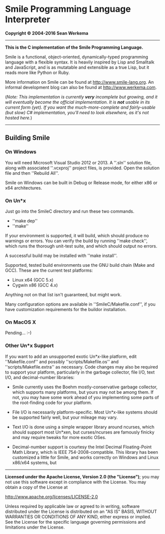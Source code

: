 # Smile Programming Language Interpreter

**Copyright &copy; 2004-2016 Sean Werkema**

<hr />

**This is the C implementation of the Smile Programming Language.**

Smile is a functional, object-oriented, dynamically-typed programming
language with a flexible syntax.  It is heavily inspired by Lisp and
Smalltalk and JavaScript, and is as mutatable and extensible as a true
Lisp, but it reads more like Python or Ruby.

More information on Smile can be found at http://www.smile-lang.org.  An
informal development blog can also be found at http://www.werkema.com.

(_Note: This implementation is currently **very** incomplete but growing,
and it will eventually become the official implementation.  It is **not**
usable in its current form (yet).  If you want the much-more-complete and
fairly-usable (but slow) C# implementation, you'll need to look elsewhere,
as it's not hosted here._)

<hr />

## Building Smile

### On Windows

You will need Microsoft Visual Studio 2012 or 2013.  A ''.sln'' solution
file, along with associated ''.vcxproj'' project files, is provided.  Open
the solution file and then ''Rebuild All''.

Smile on Windows can be built in Debug or Release mode, for either x86 or
x64 architectures.

### On Un*x

Just go into the SmileC directory and run these two commands.
  - ''make dep''
  - ''make''

If your environment is supported, it will build, which should produce
no warnings or errors.  You can verify the build by running ''make check'',
which runs the thorough unit-test suite, and which should output no errors.

A successful build may be installed with ''make install''.

Supported, tested build environments use the GNU build chain
(Make and GCC).  These are the current test platforms:

  - Linux x64 (GCC 5.x)
  - Cygwin x86 (GCC 4.x)

Anything not on that list isn't guaranteed, but might work.

Many configuration options are available in ''SmileC/Makefile.conf'',
if you have customization requirements for the buildor installation.

### On MacOS X

Pending... :-)

### Other Un*x Support

If you want to add an unsupported exotic Un*x-like platform,
edit ''Makefile.conf'' and possibly ''scripts/Makefile.os'' and
''scripts/Makefile.extra'' as necessary.  Code changes may also be
required to support your platform, particularly in the garbage
collector, file I/O, text I/O, and decimal-number libraries:

  - Smile currently uses the Boehm mostly-conservative garbage collector, which supports many platforms, but yours may not be among them.  If not, you may have some work ahead of you implementing some parts of the root-finding code for your platform.

  - File I/O is necessarily platform-specific.  Most Un*x-like systems should be supported fairly well, but your mileage may vary.

  - Text I/O is done using a simple wrapper library around ncurses, which should support most Un*xen, but curses/ncurses are famously finicky and may require tweaks for more exotic OSes.

  - Decimal-number support is courtesy the Intel Decimal Floating-Point Math Library, which is IEEE 754-2008-compatible.  This library has been customized a little for Smile, and works correctly on Windows and Linux x86/x64 systems, but 

<hr />

**Licensed under the Apache License, Version 2.0 (the "License")**;
you may not use this software except in compliance with the License.
You may obtain a copy of the License at

http://www.apache.org/licenses/LICENSE-2.0

Unless required by applicable law or agreed to in writing, software
distributed under the License is distributed on an "AS IS" BASIS,
WITHOUT WARRANTIES OR CONDITIONS OF ANY KIND, either express or implied.
See the License for the specific language governing permissions and
limitations under the License.


